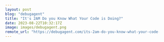 ```yaml
---
layout: post
blog: "debugagent"
title: "It's 2AM Do you Know What Your Code is Doing?"
date: 2023-08-22T10:32:17Z
image: images/debugagent.png
remote_url: "https://debugagent.com/its-2am-do-you-know-what-your-code-is-doing"
---
```

